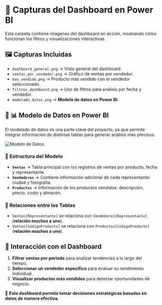 # 📸 Capturas del Dashboard en Power BI

Esta carpeta contiene imágenes del dashboard en acción, mostrando cómo funcionan los filtros y visualizaciones interactivas.

## 🖼️ Capturas Incluidas
- `dashboard_general.png` → Vista general del dashboard.
- `ventas_por_vendedor.png` → Gráfico de ventas por vendedor.
- `mas_vendido.png` → Producto más vendido con el vendedor seleccionado.
- `filtros_dashboard.png` → Uso de filtros para análisis por fecha y vendedor.
- `modelado_datos.png` → **Modelo de datos en Power BI.**

## 🔎 📊 **Modelo de Datos en Power BI**
El modelado de datos es una parte clave del proyecto, ya que permite integrar información de distintas tablas para generar análisis más precisos.

![Modelo de Datos](modelado_datos.png)

### 📌 **Estructura del Modelo**
- **`Ventas`** → Tabla principal con los registros de ventas por producto, fecha y representante.
- **`Vendedores`** → Contiene información adicional de cada representante: ciudad y fotografía.
- **`Productos`** → Información de los productos vendidos: descripción, precio, costo y almacén.

### 🔗 **Relaciones entre las Tablas**
- `Ventas[Representante]` se relaciona con `Vendedores[Representante]` (**relación muchos a uno**).
- `Ventas[CódigoProducto]` se relaciona con `Productos[CódigoProducto]` (**relación muchos a uno**).

## 🔎 **Interacción con el Dashboard**
1. **Filtrar ventas por período** para analizar tendencias a lo largo del tiempo.
2. **Seleccionar un vendedor específico** para evaluar su rendimiento individual.
3. **Visualizar productos más vendidos** para detectar oportunidades de negocio.

🚀 **Este dashboard permite tomar decisiones estratégicas basadas en datos de manera efectiva.**

